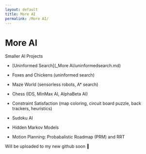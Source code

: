 ```yaml
---
layout: default
title: More AI
permalink: /More AI/
---
```


# More AI

Smaller AI Projects

- [Uninformed Search](_More AI/uninformedsearch.md) <!-- Link to the project page -->

- Foxes and Chickens (uninformed search)
- Maze World (sensorless robots, A* search)
- Chess (IDS, MinMax AI, AlphaBeta AI)
- Constraint Satisfaction (map coloring, circuit board puzzle, back trackers, heuristics)
- Sudoku AI
- Hidden Markov Models
- Motion Planning: Probabalistic Roadmap (PRM) and RRT

Will be uploaded to my new github soon 👷

